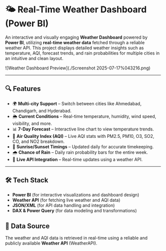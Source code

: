 # 🌤️ Real-Time Weather Dashboard (Power BI)

An interactive and visually engaging **Weather Dashboard** powered by **Power BI**, utilizing **real-time weather data** fetched through a reliable weather API. This project displays detailed weather insights such as temperature, AQI, forecast trends, and rain probabilities for multiple cities in an intuitive and clean layout.

![Weather Dashboard Preview](./Screenshot 2025-07-17%043216.png)

---

## 🔍 Features

- 🌍 **Multi-city Support** – Switch between cities like Ahmedabad, Chandigarh, and Hyderabad.
- 🌦️ **Current Conditions** – Real-time temperature, humidity, wind speed, visibility, and more.
- 📊 **7-Day Forecast** – Interactive line chart to view temperature trends.
- 💨 **Air Quality Index (AQI)** – Live AQI stats with PM2.5, PM10, O3, SO2, CO, and NO2 breakdown.
- 🌅 **Sunrise/Sunset Timings** – Updated daily for accurate timekeeping.
- 🌧️ **Chance of Rain** – Daily rain probability bars for the entire week.
- 🔄 **Live API Integration** – Real-time updates using a weather API.

---

## 🛠️ Tech Stack

- **Power BI** (for interactive visualizations and dashboard design)
- **Weather API** (for fetching live weather and AQI data)
- **JSON/XML** (for API data handling and integration)
- **DAX & Power Query** (for data modeling and transformations)


## 🔗 Data Source
The weather and AQI data is retrieved in real-time using a reliable and publicly available **Weather API** (WeatherAPI).
